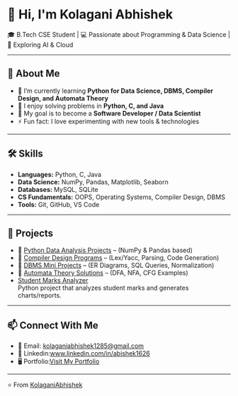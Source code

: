 

# 👋 Hi, I'm Kolagani Abhishek  

🎓 B.Tech CSE Student | 💻 Passionate about Programming & Data Science | 🌱 Exploring AI & Cloud  

---

## 🚀 About Me  
- 🔭 I’m currently learning **Python for Data Science, DBMS, Compiler Design, and Automata Theory**  
- 🌱 I enjoy solving problems in **Python, C, and Java**  
- 🎯 My goal is to become a **Software Developer / Data Scientist**  
- ⚡ Fun fact: I love experimenting with new tools & technologies  

---

## 🛠️ Skills  
- **Languages:** Python, C, Java  
- **Data Science:** NumPy, Pandas, Matplotlib, Seaborn  
- **Databases:** MySQL, SQLite  
- **CS Fundamentals:** OOPS, Operating Systems, Compiler Design, DBMS  
- **Tools:** Git, GitHub, VS Code  

---

## 📌 Projects  
- 🔹 [Python Data Analysis Projects](#) – (NumPy & Pandas based)  
- 🔹 [Compiler Design Programs](#) – (Lex/Yacc, Parsing, Code Generation)  
- 🔹 [DBMS Mini Projects](#) – (ER Diagrams, SQL Queries, Normalization)  
- 🔹 [Automata Theory Solutions](#) – (DFA, NFA, CFG Examples)
- [Student Marks Analyzer](https://github.com/kolaganiabhishek1284/student-marks-analyzer)  
  Python project that analyzes student marks and generates charts/reports.


---

## 📫 Connect With Me  
- 📧 Email: kolaganiabhishek1285@gmail.com
- 💼 Linkedin:www.linkedin.com/in/abishek1626
- 🖥️ Portfolio:[Visit My Portfolio](https://kolaganiabhishek1284.github.io)


---
⭐️ From [KolaganiAbhishek](https://github.com/KolaganiAbhishek1284)  
